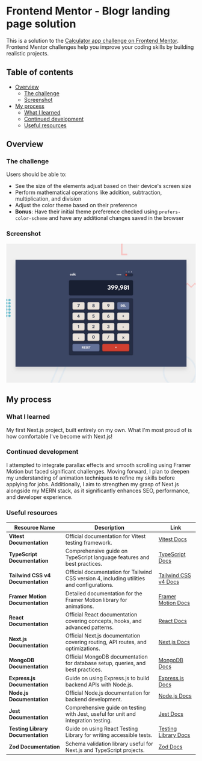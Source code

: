 # Frontend Mentor - Blogr landing page solution

This is a solution to the [Calculator app challenge on Frontend Mentor](https://www.frontendmentor.io/challenges/calculator-app-9lteq5N29). Frontend Mentor challenges help you improve your coding skills by building realistic projects.

## Table of contents

- [Overview](#overview)
  - [The challenge](#the-challenge)
  - [Screenshot](#screenshot)
- [My process](#my-process)
  - [What I learned](#what-i-learned)
  - [Continued development](#continued-development)
  - [Useful resources](#useful-resources)

## Overview

### The challenge

Users should be able to:

- See the size of the elements adjust based on their device's screen size
- Perform mathematical operations like addition, subtraction, multiplication, and division
- Adjust the color theme based on their preference
- **Bonus**: Have their initial theme preference checked using `prefers-color-scheme` and have any additional changes saved in the browser

### Screenshot

![./design](./design/desktop-preview.jpg)

## My process

### What I learned

My first Next.js project, built entirely on my own. What I'm most proud of is how comfortable I've become with Next.js!

### Continued development

I attempted to integrate parallax effects and smooth scrolling using Framer Motion but faced significant challenges. Moving forward, I plan to deepen my understanding of animation techniques to refine my skills before applying for jobs. Additionally, I aim to strengthen my grasp of Next.js alongside my MERN stack, as it significantly enhances SEO, performance, and developer experience.

### Useful resources

| Resource Name                     | Description                                                                                | Link                                                      |
| --------------------------------- | ------------------------------------------------------------------------------------------ | --------------------------------------------------------- |
| **Vitest Documentation**          | Official documentation for Vitest testing framework.                                       | [Vitest Docs](https://vitest.dev/)                        |
| **TypeScript Documentation**      | Comprehensive guide on TypeScript language features and best practices.                    | [TypeScript Docs](https://www.typescriptlang.org/docs/)   |
| **Tailwind CSS v4 Documentation** | Official documentation for Tailwind CSS version 4, including utilities and configurations. | [Tailwind CSS v4 Docs](https://tailwindcss.com/)          |
| **Framer Motion Documentation**   | Detailed documentation for the Framer Motion library for animations.                       | [Framer Motion Docs](https://www.framer.com/motion/)      |
| **React Documentation**           | Official React documentation covering concepts, hooks, and advanced patterns.              | [React Docs](https://react.dev/)                          |
| **Next.js Documentation**         | Official Next.js documentation covering routing, API routes, and optimizations.            | [Next.js Docs](https://nextjs.org/docs)                   |
| **MongoDB Documentation**         | Official MongoDB documentation for database setup, queries, and best practices.            | [MongoDB Docs](https://www.mongodb.com/docs/)             |
| **Express.js Documentation**      | Guide on using Express.js to build backend APIs with Node.js.                              | [Express.js Docs](https://expressjs.com/)                 |
| **Node.js Documentation**         | Official Node.js documentation for backend development.                                    | [Node.js Docs](https://nodejs.org/en/docs/)               |
| **Jest Documentation**            | Comprehensive guide on testing with Jest, useful for unit and integration testing.         | [Jest Docs](https://jestjs.io/docs/getting-started)       |
| **Testing Library Documentation** | Guide on using React Testing Library for writing accessible tests.                         | [Testing Library Docs](https://testing-library.com/docs/) |
| **Zod Documentation**             | Schema validation library useful for Next.js and TypeScript projects.                      | [Zod Docs](https://zod.dev/)                              |
